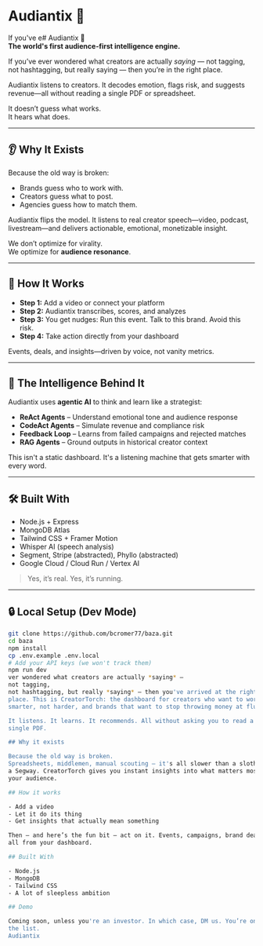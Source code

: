 # Audiantix 🚀

If you've e# Audiantix 🚀  
**The world's first audience-first intelligence engine.**

If you’ve ever wondered what creators are actually *saying* — not tagging, not hashtagging, but really saying — then you’re in the right place.

Audiantix listens to creators. It decodes emotion, flags risk, and suggests revenue—all without reading a single PDF or spreadsheet.

It doesn’t guess what works.  
It hears what does.

---

## 👂 Why It Exists

Because the old way is broken:

- Brands guess who to work with.
- Creators guess what to post.
- Agencies guess how to match them.

Audiantix flips the model. It listens to real creator speech—video, podcast, livestream—and delivers actionable, emotional, monetizable insight.

We don’t optimize for virality.  
We optimize for **audience resonance**.

---

## 🔁 How It Works

- **Step 1:** Add a video or connect your platform
- **Step 2:** Audiantix transcribes, scores, and analyzes
- **Step 3:** You get nudges: Run this event. Talk to this brand. Avoid this risk.
- **Step 4:** Take action directly from your dashboard

Events, deals, and insights—driven by voice, not vanity metrics.

---

## 🧠 The Intelligence Behind It

Audiantix uses **agentic AI** to think and learn like a strategist:

- **ReAct Agents** – Understand emotional tone and audience response
- **CodeAct Agents** – Simulate revenue and compliance risk
- **Feedback Loop** – Learns from failed campaigns and rejected matches
- **RAG Agents** – Ground outputs in historical creator context

This isn't a static dashboard. It's a listening machine that gets smarter with every word.

---

## 🛠️ Built With

- Node.js + Express  
- MongoDB Atlas  
- Tailwind CSS + Framer Motion  
- Whisper AI (speech analysis)  
- Segment, Stripe (abstracted), Phyllo (abstracted)  
- Google Cloud / Cloud Run / Vertex AI

> Yes, it’s real. Yes, it’s running.

---

## 🔒 Local Setup (Dev Mode)

```bash
git clone https://github.com/bcromer77/baza.git
cd baza
npm install
cp .env.example .env.local
# Add your API keys (we won't track them)
npm run dev
ver wondered what creators are actually *saying* — 
not tagging, 
not hashtagging, but really *saying* — then you've arrived at the right 
place. This is CreatorTorch: the dashboard for creators who want to work 
smarter, not harder, and brands that want to stop throwing money at fluff.

It listens. It learns. It recommends. All without asking you to read a 
single PDF.

## Why it exists

Because the old way is broken. 
Spreadsheets, middlemen, manual scouting — it's all slower than a sloth on 
a Segway. CreatorTorch gives you instant insights into what matters most: 
your audience.

## How it works

- Add a video
- Let it do its thing
- Get insights that actually mean something

Then — and here’s the fun bit — act on it. Events, campaigns, brand deals, 
all from your dashboard.

## Built With

- Node.js
- MongoDB
- Tailwind CSS
- A lot of sleepless ambition

## Demo

Coming soon, unless you're an investor. In which case, DM us. You’re on 
the list.
Audiantix

